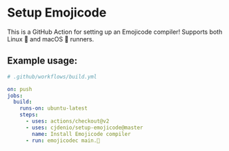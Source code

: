 # Setup Emojicode

This is a GitHub Action for setting up an Emojicode compiler! Supports both Linux 🐧 and macOS 🍎 runners.

## Example usage:

```yml
# .github/workflows/build.yml

on: push
jobs:
  build:
    runs-on: ubuntu-latest
    steps:
      - uses: actions/checkout@v2
      - uses: cjdenio/setup-emojicode@master
        name: Install Emojicode compiler
      - run: emojicodec main.🍇
```
